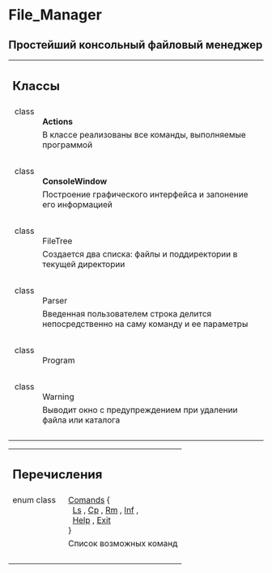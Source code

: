 # File_Manager

## Простейший консольный файловый менеджер

<table class="memberdecls">
<tr ><td colspan="2"><h2 >
Классы</h2></td></tr>
<tr><td align="right" valign="top">class &#160;</td><td valign="bottom"><b>Actions</b></td></tr>
<tr><td>&#160;</td><td>В классе реализованы все команды, выполняемые программой <br /></td></tr>
<tr class="separator:"><td class="memSeparator" colspan="2">&#160;</td></tr>
<tr class="memitem:"><td class="memItemLeft" align="right" valign="top">class &#160;</td><td class="memItemRight" valign="bottom"><b>ConsoleWindow</b></td></tr>
<tr class="memdesc:"><td class="mdescLeft">&#160;</td><td class="mdescRight">Построение графического интерфейса и запонение его информацией <br /></td></tr>
<tr class="separator:"><td class="memSeparator" colspan="2">&#160;</td></tr>
<tr class="memitem:"><td class="memItemLeft" align="right" valign="top">class &#160;</td><td class="memItemRight" valign="bottom">FileTree</td></tr>
<tr class="memdesc:"><td class="mdescLeft">&#160;</td><td class="mdescRight">Создается два списка: файлы и поддиректории в текущей директории  <br /></td></tr>
<tr class="separator:"><td class="memSeparator" colspan="2">&#160;</td></tr>
<tr class="memitem:"><td class="memItemLeft" align="right" valign="top">class &#160;</td><td class="memItemRight" valign="bottom">Parser</td></tr>
<tr class="memdesc:"><td class="mdescLeft">&#160;</td><td class="mdescRight">Введенная пользователем строка делится непосредственно на саму команду и ее параметры  <br /></td></tr>
<tr class="separator:"><td class="memSeparator" colspan="2">&#160;</td></tr>
<tr class="memitem:"><td class="memItemLeft" align="right" valign="top">class &#160;</td><td class="memItemRight" valign="bottom"> Program </td></tr>
<tr class="separator:"><td class="memSeparator" colspan="2">&#160;</td></tr>
<tr class="memitem:"><td class="memItemLeft" align="right" valign="top">class &#160;</td><td class="memItemRight" valign="bottom">Warning</td></tr>
<tr class="memdesc:"><td class="mdescLeft">&#160;</td><td class="mdescRight">Выводит окно с предупреждением при удалении файла или каталога  <br /></td></tr>
<tr class="separator:"><td class="memSeparator" colspan="2">&#160;</td></tr>
</table>

<table class="memberdecls">
<tr class="heading"><td colspan="2"><h2 class="groupheader"><a name="enum-members"></a>
Перечисления</h2></td></tr>
<tr class="memitem:a401a850e6360924db793c7bcbba48d68"><td class="memItemLeft" align="right" valign="top">enum class &#160;</td><td class="memItemRight" valign="bottom"><a class="el" href="namespace_file___manager.html#a401a850e6360924db793c7bcbba48d68">Comands</a> { <br />
&#160;&#160;<a class="el" href="namespace_file___manager.html#a401a850e6360924db793c7bcbba48d68a6041bd33251a50fa289f785836c4f731">Ls</a>
, <a class="el" href="namespace_file___manager.html#a401a850e6360924db793c7bcbba48d68a4cc09c1eee8b979e9ea1ff822b3fd26c">Cp</a>
, <a class="el" href="namespace_file___manager.html#a401a850e6360924db793c7bcbba48d68ac67f7ba024e306e2e25891ea1826d67a">Rm</a>
, <a class="el" href="namespace_file___manager.html#a401a850e6360924db793c7bcbba48d68a043788ce11dbb8a9d278aa691562740c">Inf</a>
, <br />
&#160;&#160;<a class="el" href="namespace_file___manager.html#a401a850e6360924db793c7bcbba48d68a6a26f548831e6a8c26bfbbd9f6ec61e0">Help</a>
, <a class="el" href="namespace_file___manager.html#a401a850e6360924db793c7bcbba48d68afef46e5063ce3dc78b8ae64fa474241d">Exit</a>
<br />
 }</td></tr>
<tr class="memdesc:a401a850e6360924db793c7bcbba48d68"><td class="mdescLeft">&#160;</td><td class="mdescRight">Список возможных команд  <br /></td></tr>
<tr class="separator:a401a850e6360924db793c7bcbba48d68"><td class="memSeparator" colspan="2">&#160;</td></tr>
</table>
